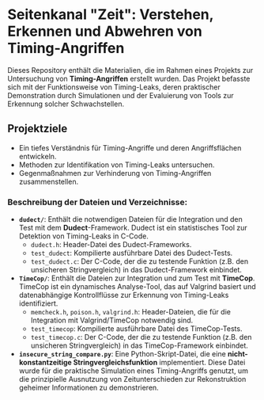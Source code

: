 # Seitenkanal "Zeit": Verstehen, Erkennen und Abwehren von Timing-Angriffen

Dieses Repository enthält die Materialien, die im Rahmen eines Projekts zur Untersuchung von **Timing-Angriffen** erstellt wurden. Das Projekt befasste sich mit der Funktionsweise von Timing-Leaks, deren praktischer Demonstration durch Simulationen und der Evaluierung von Tools zur Erkennung solcher Schwachstellen.

## Projektziele

* Ein tiefes Verständnis für Timing-Angriffe und deren Angriffsflächen entwickeln.
* Methoden zur Identifikation von Timing-Leaks untersuchen.
* Gegenmaßnahmen zur Verhinderung von Timing-Angriffen zusammenstellen.


### Beschreibung der Dateien und Verzeichnisse:

* **`dudect/`**: Enthält die notwendigen Dateien für die Integration und den Test mit dem **Dudect**-Framework. Dudect ist ein statistisches Tool zur Detektion von Timing-Leaks in C-Code.
    * `dudect.h`: Header-Datei des Dudect-Frameworks.
    * `test_dudect`: Kompilierte ausführbare Datei des Dudect-Tests.
    * `test_dudect.c`: Der C-Code, der die zu testende Funktion (z.B. den unsicheren Stringvergleich) in das Dudect-Framework einbindet.
* **`TimeCop/`**: Enthält die Dateien zur Integration und zum Test mit **TimeCop**. TimeCop ist ein dynamisches Analyse-Tool, das auf Valgrind basiert und datenabhängige Kontrollflüsse zur Erkennung von Timing-Leaks identifiziert.
    * `memcheck.h`, `poison.h`, `valgrind.h`: Header-Dateien, die für die Integration mit Valgrind/TimeCop notwendig sind.
    * `test_timecop`: Kompilierte ausführbare Datei des TimeCop-Tests.
    * `test_timecop.c`: Der C-Code, der die zu testende Funktion (z.B. den unsicheren Stringvergleich) in das TimeCop-Framework einbindet.
* **`insecure_string_compare.py`**: Eine Python-Skript-Datei, die eine **nicht-konstantzeitige Stringvergleichsfunktion** implementiert. Diese Datei wurde für die praktische Simulation eines Timing-Angriffs genutzt, um die prinzipielle Ausnutzung von Zeitunterschieden zur Rekonstruktion geheimer Informationen zu demonstrieren.


